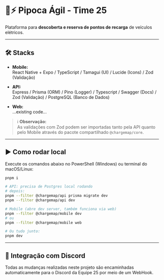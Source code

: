 # 🚗⚡ Pipoca Ágil - Time 25

Plataforma para **descoberta e reserva de pontos de recarga** de veículos elétricos.

---

## 🛠️ Stacks

- **Mobile:**  
  React Native + Expo / TypeScript / Tamagui (UI) / Lucide (Icons) / Zod (Validação)

- **API:**  
  Express / Prisma (ORM) / Pino (Logger) / Typescript / Swagger (Docs) / Zod (Validação) / PostgreSQL (Banco de Dados)

- **Web:**  
  ...existing code...

> ℹ️ **Observação:**  
> As validações com Zod podem ser importadas tanto pela API quanto pelo Mobile através do pacote compartilhado `@chargemap/core`.

---

## ▶️ Como rodar local

Execute os comandos abaixo no PowerShell (Windows) ou terminal do macOS/Linux:

```sh
pnpm i

# API: precisa de Postgres local rodando
# depois:
pnpm --filter @chargemap/api prisma migrate dev
pnpm --filter @chargemap/api dev

# Mobile (abre dev server, também funciona via web)
pnpm --filter @chargemap/mobile dev
# ou
pnpm --filter @chargemap/mobile web

# Ou tudo junto:
pnpm dev
```

---

## 🔔 Integração com Discord

Todas as mudanças realizadas neste projeto são encaminhadas automaticamente para o Discord da Equipe 25 por meio de um WebHook.
